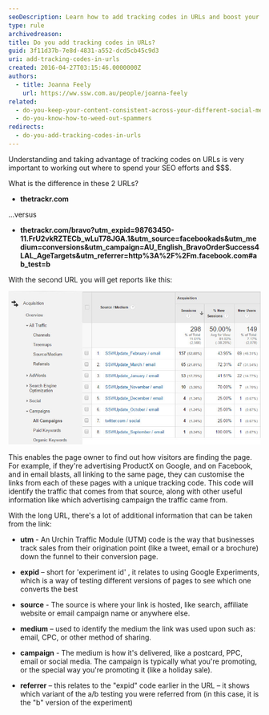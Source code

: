 ```yaml
---
seoDescription: Learn how to add tracking codes in URLs and boost your online marketing efforts with UTM codes!
type: rule
archivedreason:
title: Do you add tracking codes in URLs?
guid: 3f11d37b-7e8d-4831-a552-dcd5cb45c9d3
uri: add-tracking-codes-in-urls
created: 2016-04-27T03:15:46.0000000Z
authors:
  - title: Joanna Feely
    url: https://ww.ssw.com.au/people/joanna-feely
related:
  - do-you-keep-your-content-consistent-across-your-different-social-media-platforms
  - do-you-know-how-to-weed-out-spammers
redirects:
  - do-you-add-tracking-codes-in-urls
---
```


Understanding and taking advantage of tracking codes on URLs is very important to working out where to spend your SEO efforts and $$$.

What is the difference in these 2 URLs?

- **thetrackr&#46;com**

...versus

- **thetrackr&#46;com/bravo?utm_expid=98763450-11.FrU2vkRZTECb_wLuT78JGA.1&utm_source=facebookads&utm_medium=conversions&utm_campaign=AU_English_BravoOrderSuccess4LAL_AgeTargets&utm_referrer=http%3A%2F%2Fm.facebook.com#ab_test=b**

<!--endintro-->

With the second URL you will get reports like this:

![Figure: UTM codes let you track campaigns and referrers in Google Analytics](UTM-codes-in-google-analytics.jpg)

This enables the page owner to find out how visitors are finding the page. For example, if they're advertising ProductX on Google, and on Facebook, and in email blasts, all linking to the same page, they can customise the links from each of these pages with a unique tracking code. This code will identify the traffic that comes from that source, along with other useful information like which advertising campaign the traffic came from.

With the long URL, there's a lot of additional information that can be taken from the link:

- **utm** - An Urchin Traffic Module (UTM) code is the way that businesses track sales from their origination point (like a tweet, email or a brochure) down the funnel to their conversion page.

- **expid** – short for 'experiment id' , it relates to using Google Experiments, which is a way of testing different versions of pages to see which one converts the best

- **source** - The source is where your link is hosted, like search, affiliate website or email campaign name or anywhere else.

- **medium** – used to identify the medium the link was used upon such as: email, CPC, or other method of sharing.

- **campaign** - The medium is how it's delivered, like a postcard, PPC, email or social media. The campaign is typically what you're promoting, or the special way you're promoting it (like a holiday sale).

- **referrer** – this relates to the "expid" code earlier in the URL – it shows which variant of the a/b testing you were referred from (in this case, it is the "b" version of the experiment)
